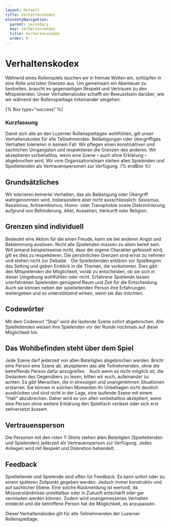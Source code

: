 ```yaml
---
layout: default
title: Verhaltenskodex
eleventyNavigation:
  parent: secondary
  key: verhaltenskodex
  title: Verhaltenskodex
  order: 9
---
```


# Verhaltenskodex

Während eines Rollenspiels tauchen wir in fremde Welten ein, schlüpfen in eine Rolle und loten Grenzen aus. Um gemeinsam ein Abenteuer zu bestreiten, braucht es gegenseitigen Respekt und Vertrauen zu den Mitspielenden. Unser Verhaltenskodex schafft ein Bewusstsein darüber, wie wir während der Rollenspieltage miteinander umgehen.

{% Box type="success" %}
### Kurzfassung

Damit sich alle an den Luzerner Rollenspieltagen wohlfühlen, gilt unser Verhaltenskodex für alle Teilnehmenden. Belästigungen oder übergriffiges Verhalten tolerieren in keinem Fall. Wir pflegen einen konstruktiven und sachlichen Umgangston und respektieren die Grenzen des anderen. Wir akzeptieren vorbehaltlos, wenn eine Szene – auch ohne Erklärung – abgebrochen wird. Wir vom Organisationsteam stehen allen Spielenden und Spielleitenden als Vertrauenspersonen zur Verfügung.
{% endBox %}

## Grundsätzliches

Wir tolerieren keinerlei Verhalten, das als Belästigung oder Übergriff wahrgenommen wird, insbesondere aber nicht ausschliesslich: Sexismus, Rassismus, Antisemitismus, Homo- oder Transphobie sowie Diskriminierung aufgrund von Behinderung, Alter, Aussehen, Herkunft oder Religion.
 
## Grenzen sind individuell

Bedeutet eine Aktion für die einen Freude, kann sie bei anderen Angst und Beklemmung auslösen. Nicht alle Spielenden müssen zu allem bereit sein. Will jemand beispielsweise nicht, dass der eigene Charakter gefesselt wird, gilt es dies zu respektieren. Die persönlichen Grenzen sind ernst zu nehmen und stehen nicht zur Debatte.
 
Die Spielleitenden erklären vor Spielbeginn das Setting und geben Einblick in die Themen, die vorkommen. Dies gibt den Mitspielenden die Möglichkeit, vorab zu entscheiden, ob sie sich in dieser Umgebung wohlfühlen oder nicht. Erfahrene Spielende lassen unerfahrenen Spielenden genügend Raum und Zeit für die Entscheidung. Auch sie können neben der spielleitenden Person ihre Erfahrungen weitergeben und so unterstützend wirken, wenn sie das möchten.
 
## Codewörter

Mit dem Codewort "Stop" wird die laufende Szene sofort abgebrochen. Alle Spielleitenden weisen ihre Spielenden vor der Runde nochmals auf diese Möglichkeit hin. 

## Das Wohlbefinden steht über dem Spiel

Jede Szene darf jederzeit von allen Beteiligten abgebrochen werden. Bricht eine Person eine Szene ab, akzeptieren das alle Teilnehmenden, ohne die betreffende Person dafür anzugreifen.
 
Auch wenn es nicht möglich ist, die Gedanken des Gegenübers zu lesen, bitten wir euch, aufeinander zu achten. Es gibt Menschen, die in stressigen und unangenehmen Situationen erstarren. Sie können in solchen Momenten ihr Unbehagen nicht deutlich ausdrücken und sind nicht in der Lage, eine laufende Szene mit einem "Halt" abzubrechen. Daher wird es von allen vorbehaltlos akzeptiert, wenn eine Person ohne weitere Erklärung den Spieltisch verlässt oder sich erst zeitversetzt äussert.

## Vertrauensperson

Die Personen mit den roten T-Shirts stehen allen Beteiligten (Spielleitenden und Spielenden) jederzeit als Vertrauensperson zur Verfügung. Jedes Anliegen wird mit Respekt und Diskretion behandelt.

## Feedback

Spielleitende und Spielende sind offen für Feedback. Es kann sofort oder zu einem späteren Zeitpunkt gegeben werden. Jedoch immer konstruktiv und auf sachlicher Ebene. Eine solche Rückmeldung ist wertvoll, da Missverständnisse unmittelbar oder in Zukunft entschärft oder gar vermieden werden können. Zudem wird unangemessenes Verhalten entdeckt und die betroffene Person hat die Möglichkeit, es anzupassen.

Dieser Verhaltenskodex gilt für alle Teilnehmenden der Luzerner Rollenspieltage. 

